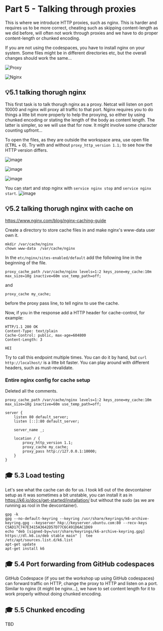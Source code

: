 # Part 5 - Talking through proxies
This is where we introduce HTTP proxies, such as nginx. 
This is harder and requires us to be more correct, cheating such as skipping content-length as we did before, will often not work through proxies and we have to do proper content-length or chunked encoding.

If you are not using the codespaces, you have to install nginx on your system. Some files might be in different directories etc, but the overall changes should work the same...

![Proxy](proxy.drawio.png)

![Nginx](nginx_setup.drawio.png)


## 💡5.1  talking thorugh nginx
This first task is to talk thorugh nginx as a proxy. Netcat will listen on port 10000 and nginx will proxy all traffic to that port. 
Nginx requires you to do things a litte bit more properly to help the proxying, so either by using chunked encoding or stating the length of the body as content length. The latter is simpler, so we 
will use that for now. It might involve some character counting upfront...

To open the files, as they are outside the workspace area, use open file (<kbd>CTRL</kbd> + <kbd>O</kbd>).
Try with and without ```proxy_http_version 1.1;``` to see how the HTTP version differs.

![image](https://github.com/bjartnes/http-workshop/assets/88324093/d5c54ebc-8499-4e32-a008-b4b6dd5330ce)

![image](https://user-images.githubusercontent.com/88324093/220855629-50b7663c-1309-41c7-8ce8-296d19915dc6.png)

![image](https://user-images.githubusercontent.com/88324093/220857750-bf03fa6b-b16d-48b6-919b-f9ec772a48fc.png)

You can start and stop nginx with ```service nginx stop``` and ```service nginx start```.
![image](https://user-images.githubusercontent.com/88324093/220858616-848cec75-4391-4f69-b03d-f7a157bdbb1f.png)

## 💡5.2  talking thorugh nginx with cache on
https://www.nginx.com/blog/nginx-caching-guide

Create a directory to store cache files in and make nginx's www-data user own it.
```
mkdir /var/cache/nginx
chown www-data  /var/cache/nginx
```

In the  ```etc/nginx/sites-enabled/default``` add the following line in the beginning of the file.
```
proxy_cache_path /var/cache/nginx levels=1:2 keys_zone=my_cache:10m max_size=10g inactive=60m use_temp_path=off;
```
and 
```
proxy_cache my_cache; 
```
before the proxy pass line, to tell nginx to use the cache.

Now, if you in the response add a HTTP header for cache-control, for example: 
```
HTTP/1.1 200 OK
Content-Type: text/plain
Cache-Control: public, max-age=604800
Content-Length: 3

HEI
```
Try to call this endpoint multiple times. You can do it by hand, but ```curl http://localhost/``` is a litte bit faster.
You can play around with different headers, such as must-revalidate.

### Entire nginx config for cache setup 
Deleted all the comments.
```
proxy_cache_path /var/cache/nginx levels=1:2 keys_zone=my_cache:10m max_size=10g inactive=60m use_temp_path=off;

server {
	listen 80 default_server;
	listen [::]:80 default_server;

	server_name _;

	location / {
		proxy_http_version 1.1;
		proxy_cache my_cache; 
		proxy_pass http://127.0.0.1:10000;
	}
}
```


## 🎓 5.3 Load testing
Let's see what the cache can do for us. I took k6 out of the devcontainer setup as it was sometimes a bit  unstable, you can install it as 
in https://k6.io/docs/get-started/installation/ but without the sudo (as we are running as rool in the devcontainer). 
```
gpg -k
gpg --no-default-keyring --keyring /usr/share/keyrings/k6-archive-keyring.gpg --keyserver hkp://keyserver.ubuntu.com:80 --recv-keys C5AD17C747E3415A3642D57D77C6C491D6AC1D69
echo "deb [signed-by=/usr/share/keyrings/k6-archive-keyring.gpg] https://dl.k6.io/deb stable main" |  tee /etc/apt/sources.list.d/k6.list
apt-get update
apt-get install k6
```

## 🎓 5.4 Port forwarding from GitHub codespaces
GitHub Codespace (if you set the workshop up using GitHub codespaces) can forward traffic on HTTP, change the proxy to HTTP and listen on a port. Similar to nginx (it might be nginx...), we have to set content length for it to work properly without doing chunked encoding.

## 🎓 5.5 Chunked encoding
TBD
